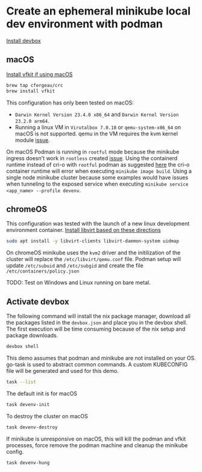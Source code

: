 # Create an ephemeral minikube local dev environment with podman

[Install devbox](https://www.jetify.com/devbox/docs/installing_devbox/)

## macOS

[Install vfkit if using macOS](https://github.com/NixOS/nixpkgs/issues/305868)

```bash
brew tap cfergeau/crc
brew install vfkit
```

This configuration has only been tested on macOS:
* `Darwin Kernel Version 23.4.0 x86_64` and `Darwin Kernel Version 23.2.0 arm64`.
* Running a linux VM in `Virutalbox 7.0.18` or `qemu-system-x86_64` on macOS is not supported. qemu in the VM requires the kvm kernel module [issue](https://github.com/containers/podman/issues/19138).

On macOS Podman is running in `rootful` mode because the minikube ingress doesn't work in `rootless` created [issue](https://github.com/kubernetes/minikube/issues/18978). Using the containerd runtime instead of cri-o with `rootful` podman as suggested [here](https://minikube.sigs.k8s.io/docs/drivers/podman/) the cri-o container runtime will error when executing `minikube image build`. Using a single node minikube cluster because some examples would have issues when tunneling to the exposed service when executing `minikube service <app_name> --profile devenv`.

## chromeOS

This configuration was tested with the launch of a new linux development environment container.
[Install libvirt based on these directions](https://richrose.dev/posts/chromeos/productivity/chromeos-minikube/)

```bash
sudo apt install -y libvirt-clients libvirt-daemon-system uidmap
```

On chromeOS minikube uses the `kvm2` driver and the initilization of the cluster will replace the `/etc/libvirt/qemu.conf` file.
Podman setup will update `/etc/subuid` and `/etc/subgid` and create the file `/etc/containers/policy.json`

TODO: Test on Windows and Linux running on bare metal.

## Activate devbox

The following command will install the nix package manager, download all the packages listed in the `devbox.json` and place you in the devbox shell. The first execution will be time consuming because of the nix setup and package downloads.

```bash
devbox shell
```

This demo assumes that podman and minikube are not installed on your OS. go-task is used to abstract common commands. A custom KUBECONFIG file will be generated and used for this demo.

```bash
task --list
```

The default init is for macOS

```bash
task devenv-init
```

To destroy the cluster on macOS

```bash
task devenv-destroy
```

If minikube is unresponsive on macOS, this will kill the podman and vfkit processes, force remove the podman machine and cleanup the minikube config.

```bash
task devenv-hung
```
